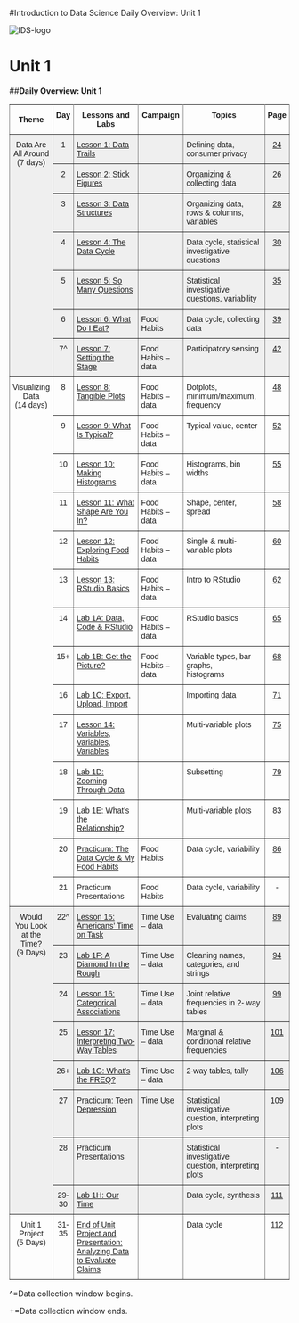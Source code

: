 #Introduction to Data Science Daily Overview: Unit 1

![IDS-logo](../img/IDS-logo.png)

**<h1>Unit 1</h1>**

##**Daily Overview: Unit 1**

<style type="text/css">
.tg  {border-collapse:collapse;border-spacing:0;}
.tg td{font-family:Arial, sans-serif;font-size:14px;padding:10px 5px;border-style:solid;border-width:1px;overflow:hidden;word-break:normal;border-color:black;}
.tg th{font-family:Arial, sans-serif;font-size:14px;font-weight:normal;padding:10px 5px;border-style:solid;border-width:1px;overflow:hidden;word-break:normal;border-color:black;}
.tg .tg-88nc{font-weight:bold;border-color:inherit;text-align:center}
.tg .tg-yj5y{background-color:#efefef;border-color:inherit;text-align:center;vertical-align:top}
.tg .tg-c3ow{border-color:inherit;text-align:center;vertical-align:top}
.tg .tg-7btt{font-weight:bold;border-color:inherit;text-align:center;vertical-align:top}
.tg .tg-y698{background-color:#efefef;border-color:inherit;text-align:left;vertical-align:top}
.tg .tg-0pky{border-color:inherit;text-align:left;vertical-align:top}
</style>
<table class="tg">
  <tr>
    <th class="tg-88nc">Theme</th>
    <th class="tg-7btt">Day</th>
    <th class="tg-7btt">Lessons and Labs</th>
    <th class="tg-7btt">Campaign</th>
    <th class="tg-7btt">Topics</th>
    <th class="tg-7btt">Page</th>
  </tr>
  <tr>
    <td class="tg-yj5y" rowspan="7">Data Are<br>All Around<br>(7 days)</td>
    <td class="tg-yj5y">1</td>
    <td class="tg-y698"><a href="../../unit1/lesson1">Lesson 1: Data Trails</a></td>
    <td class="tg-y698"></td>
    <td class="tg-y698">Defining data, consumer privacy</td>
    <td class="tg-yj5y"><a href="../../unit1/lesson1">24</a></td>
  </tr>
  <tr>
    <td class="tg-yj5y">2</td>
    <td class="tg-y698"><a href="../../unit1/lesson2">Lesson 2: Stick Figures</a></td>
    <td class="tg-y698"></td>
    <td class="tg-y698">Organizing &amp; collecting data</td>
    <td class="tg-yj5y"><a href="../../unit1/lesson2">26</a></td>
  </tr>
  <tr>
    <td class="tg-yj5y">3</td>
    <td class="tg-y698"><a href="../../unit1/lesson3">Lesson 3: Data Structures</a></td>
    <td class="tg-y698"></td>
    <td class="tg-y698">Organizing data, rows &amp; columns, variables</td>
    <td class="tg-yj5y"><a href="../../unit1/lesson3">28</a></td>
  </tr>
  <tr>
    <td class="tg-yj5y">4</td>
    <td class="tg-y698"><a href="../../unit1/lesson4">Lesson 4: The Data Cycle</a></td>
    <td class="tg-y698"></td>
    <td class="tg-y698">Data cycle, statistical investigative questions</td>
    <td class="tg-yj5y"><a href="../../unit1/lesson4">30</a></td>
  </tr>
  <tr>
    <td class="tg-yj5y">5</td>
    <td class="tg-y698"><a href="../../unit1/lesson5">Lesson 5: So Many Questions</a></td>
    <td class="tg-y698"></td>
    <td class="tg-y698">Statistical investigative questions, variability</td>
    <td class="tg-yj5y"><a href="../../unit1/lesson5">35</a></td>
  </tr>
  <tr>
    <td class="tg-yj5y">6</td>
    <td class="tg-y698"><a href="../../unit1/lesson6">Lesson 6: What Do I Eat?</a></td>
    <td class="tg-y698">Food Habits</td>
    <td class="tg-y698">Data cycle, collecting data</td>
    <td class="tg-yj5y"><a href="../../unit1/lesson6">39</a></td>
  </tr>
  <tr>
    <td class="tg-yj5y">7^</td>
    <td class="tg-y698"><a href="../../unit1/lesson7">Lesson 7: Setting the Stage</a></td>
    <td class="tg-y698">Food Habits – data</td>
    <td class="tg-y698">Participatory sensing</td>
    <td class="tg-yj5y"><a href="../../unit1/lesson7">42</a></td>
  </tr>
  <tr>
    <td class="tg-c3ow" rowspan="14">Visualizing<br>Data<br>(14 days)</td>
    <td class="tg-c3ow">8</td>
    <td class="tg-0pky"><a href="../../unit1/lesson8">Lesson 8: Tangible Plots</a></td>
    <td class="tg-0pky">Food Habits – data</td>
    <td class="tg-0pky">Dotplots, minimum/maximum,<br>frequency</td>
    <td class="tg-c3ow"><a href="../../unit1/lesson8">48</a></td>
  </tr>
  <tr>
    <td class="tg-c3ow">9</td>
    <td class="tg-0pky"><a href="../../unit1/lesson9">Lesson 9: What Is Typical?</a></td>
    <td class="tg-0pky">Food Habits – data</td>
    <td class="tg-0pky">Typical value, center</td>
    <td class="tg-c3ow"><a href="../../unit1/lesson9">52</a></td>
  </tr>
  <tr>
    <td class="tg-c3ow">10</td>
    <td class="tg-0pky"><a href="../../unit1/lesson10">Lesson 10: Making Histograms</a></td>
    <td class="tg-0pky">Food Habits – data</td>
    <td class="tg-0pky">Histograms, bin widths</td>
    <td class="tg-c3ow"><a href="../../unit1/lesson10">55</a></td>
  </tr>
  <tr>
    <td class="tg-c3ow">11</td>
    <td class="tg-0pky"><a href="../../unit1/lesson11">Lesson 11: What Shape Are You In?</a></td>
    <td class="tg-0pky">Food Habits – data</td>
    <td class="tg-0pky">Shape, center, spread</td>
    <td class="tg-c3ow"><a href="../../unit1/lesson11">58</a></td>
  </tr>
  <tr>
    <td class="tg-c3ow">12</td>
    <td class="tg-0pky"><a href="../../unit1/lesson12">Lesson 12: Exploring Food Habits</a></td>
    <td class="tg-0pky">Food Habits – data</td>
    <td class="tg-0pky">Single &amp; multi-variable plots</td>
    <td class="tg-c3ow"><a href="../../unit1/lesson12">60</a></td>
  </tr>
  <tr>
    <td class="tg-c3ow">13</td>
    <td class="tg-0pky"><a href="../../unit1/lesson13">Lesson 13: RStudio Basics</a></td>
    <td class="tg-0pky">Food Habits – data</td>
    <td class="tg-0pky">Intro to RStudio</td>
    <td class="tg-c3ow"><a href="../../unit1/lesson13">62</a></td>
  </tr>
  <tr>
    <td class="tg-c3ow">14</td>
    <td class="tg-0pky"><a href="../../unit1/lab1a">Lab 1A: Data, Code &amp; RStudio</a></td>
    <td class="tg-0pky">Food Habits – data</td>
    <td class="tg-0pky">RStudio basics</td>
    <td class="tg-c3ow"><a href="../../unit1/lab1a">65</a></td>
  </tr>
  <tr>
    <td class="tg-c3ow">15+</td>
    <td class="tg-0pky"><a href="../../unit1/lab1b">Lab 1B: Get the Picture?</a></td>
    <td class="tg-0pky">Food Habits – data</td>
    <td class="tg-0pky">Variable types, bar graphs,<br>histograms</td>
    <td class="tg-c3ow"><a href="../../unit1/lab1b">68</a></td>
  </tr>
  <tr>
    <td class="tg-c3ow">16</td>
    <td class="tg-0pky"><a href="../../unit1/lab1c">Lab 1C: Export, Upload, Import</a></td>
    <td class="tg-0pky"></td>
    <td class="tg-0pky">Importing data</td>
    <td class="tg-c3ow"><a href="../../unit1/lab1c">71</a></td>
  </tr>
  <tr>
    <td class="tg-c3ow">17</td>
    <td class="tg-0pky"><a href="../../unit1/lesson14">Lesson 14: Variables, Variables, Variables</a></td>
    <td class="tg-0pky"></td>
    <td class="tg-0pky">Multi-variable plots</td>
    <td class="tg-c3ow"><a href="../../unit1/lesson14">75</a></td>
  </tr>
  <tr>
    <td class="tg-c3ow">18</td>
    <td class="tg-0pky"><a href="../../unit1/lab1d">Lab 1D: Zooming Through Data</a></td>
    <td class="tg-0pky"></td>
    <td class="tg-0pky">Subsetting</td>
    <td class="tg-c3ow"><a href="../../unit1/lab1d">79</a></td>
  </tr>
  <tr>
    <td class="tg-c3ow">19</td>
    <td class="tg-0pky"><a href="../../unit1/lab1e">Lab 1E: What’s the Relationship?</a></td>
    <td class="tg-0pky"></td>
    <td class="tg-0pky">Multi-variable plots</td>
    <td class="tg-c3ow"><a href="../../unit1/lab1e">83</a></td>
  </tr>
  <tr>
    <td class="tg-c3ow">20</td>
    <td class="tg-0pky"><a href="../../unit1/practicum1">Practicum: The Data Cycle &amp; My Food Habits</a></td>
    <td class="tg-0pky">Food Habits</td>
    <td class="tg-0pky">Data cycle, variability</td>
    <td class="tg-c3ow"><a href="../../unit1/practicum1">86</a></td>
  </tr>
  <tr>
    <td class="tg-c3ow">21</td>
    <td class="tg-0pky">Practicum Presentations</td>
    <td class="tg-0pky">Food Habits</td>
    <td class="tg-0pky">Data cycle, variability</td>
    <td class="tg-c3ow">-</td>
  </tr>
  <tr>
    <td class="tg-yj5y" rowspan="8">Would<br>You Look<br>at the<br>Time?<br>(9 Days)</td>
    <td class="tg-yj5y">22^</td>
    <td class="tg-y698"><a href="../../unit1/lesson15">Lesson 15: Americans’ Time on Task</a></td>
    <td class="tg-y698">Time Use – data</td>
    <td class="tg-y698">Evaluating claims</td>
    <td class="tg-yj5y"><a href="../../unit1/lesson15">89</a></td>
  </tr>
  <tr>
    <td class="tg-yj5y">23</td>
    <td class="tg-y698"><a href="../../unit1/lab1f">Lab 1F: A Diamond In the Rough</a></td>
    <td class="tg-y698">Time Use – data</td>
    <td class="tg-y698">Cleaning names, categories, and strings</td>
    <td class="tg-yj5y"><a href="../../unit1/lab1f">94</a></td>
  </tr>
  <tr>
    <td class="tg-yj5y">24</td>
    <td class="tg-y698"><a href="../../unit1/lesson16">Lesson 16: Categorical Associations</a></td>
    <td class="tg-y698">Time Use – data</td>
    <td class="tg-y698">Joint relative frequencies in 2- way tables</td>
    <td class="tg-yj5y"><a href="../../unit1/lesson16">99</a></td>
  </tr>
  <tr>
    <td class="tg-yj5y">25</td>
    <td class="tg-y698"><a href="../../unit1/lesson17">Lesson 17: Interpreting Two-Way Tables</a></td>
    <td class="tg-y698">Time Use – data</td>
    <td class="tg-y698">Marginal &amp; conditional relative frequencies</td>
    <td class="tg-yj5y"><a href="../../unit1/lesson17">101</a></td>
  </tr>
  <tr>
    <td class="tg-yj5y">26+</td>
    <td class="tg-y698"><a href="../../unit1/lab1g">Lab 1G: What’s the FREQ?</a></td>
    <td class="tg-y698">Time Use – data</td>
    <td class="tg-y698">2-way tables, tally</td>
    <td class="tg-yj5y"><a href="../../unit1/lab1g">106</a></td>
  </tr>
  <tr>
    <td class="tg-yj5y">27</td>
    <td class="tg-y698"><a href="../../unit1/practicum2">Practicum: Teen Depression</a></td>
    <td class="tg-y698">Time Use</td>
    <td class="tg-y698">Statistical investigative question, interpreting plots</td>
    <td class="tg-yj5y"><a href="../../unit1/practicum2">109</a></td>
  </tr>
  <tr>
    <td class="tg-yj5y">28</td>
    <td class="tg-y698">Practicum Presentations<br></td>
    <td class="tg-y698"></td>
    <td class="tg-y698">Statistical investigative question, interpreting plots</td>
    <td class="tg-yj5y">-</td>
  </tr>
  <tr>
    <td class="tg-yj5y">29-30</td>
    <td class="tg-y698"><a href="../../unit1/lab1h">Lab 1H: Our Time</a></td>
    <td class="tg-y698"></td>
    <td class="tg-y698">Data cycle, synthesis</td>
    <td class="tg-yj5y"><a href="../../unit1/lab1h">111</a></td>
  </tr>
  <tr>
    <td class="tg-c3ow">Unit 1<br>Project<br>(5 Days)</td>
    <td class="tg-c3ow">31-35</td>
    <td class="tg-0pky"><a href="../../unit1/end">End of Unit Project and Presentation: Analyzing Data to Evaluate Claims</a></td>
    <td class="tg-0pky"></td>
    <td class="tg-0pky">Data cycle</td>
    <td class="tg-c3ow"><a href="../../unit1/end">112</a></td>
  </tr>
</table>

^=Data collection window begins.

+=Data collection window ends.
